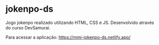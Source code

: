 # jokenpo-ds

Jogo jokenpo realizado utilizando HTML, CSS e JS. Desenvolvido através do curso DevSamurai.

Para acessar a aplicação: https://mmj-jokenpo-ds.netlify.app/
